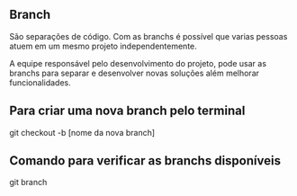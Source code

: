 ## Branch
São separações de código.
Com as branchs é possível que varias pessoas atuem em um mesmo projeto independentemente.

A equipe responsável pelo desenvolvimento do projeto, pode usar as branchs para separar e desenvolver novas soluções além melhorar funcionalidades.

## Para criar uma nova branch pelo terminal
git checkout -b [nome da nova branch]

## Comando para verificar as branchs disponíveis
git branch